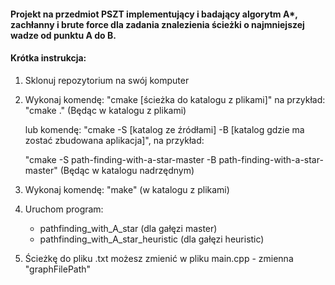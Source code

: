 #### Projekt na przedmiot PSZT implementujący i badający algorytm A*, zachłanny i brute force dla zadania znalezienia ścieżki o najmniejszej wadze od punktu A do B.
#### Krótka instrukcja:
1. Sklonuj repozytorium na swój komputer
2. Wykonaj komendę: "cmake [ścieżka do katalogu z plikami]" na przykład:
    "cmake ." (Będąc w katalogu z plikami)
    
    lub komendę: "cmake -S [katalog ze źródłami] -B [katalog gdzie ma zostać zbudowana aplikacja]", na przykład:

    "cmake -S path-finding-with-a-star-master -B path-finding-with-a-star-master" (Będąc w katalogu nadrzędnym)
3. Wykonaj komendę: "make" (w katalogu z plikami)
4. Uruchom program:
    - pathfinding_with_A_star (dla gałęzi master)
    - pathfinding_with_A_star_heuristic (dla gałęzi heuristic)
5. Ścieżkę do pliku .txt możesz zmienić w pliku main.cpp - zmienna "graphFilePath"

